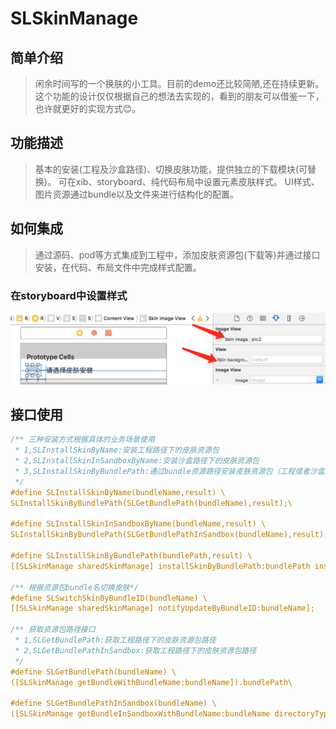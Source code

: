 # SLSkinManage
## 简单介绍

>闲余时间写的一个换肤的小工具。目前的demo还比较简陋,还在持续更新。这个功能的设计仅仅根据自己的想法去实现的，看到的朋友可以借鉴一下，也许就更好的实现方式😊。

## 功能描述

>基本的安装(工程及沙盒路径)、切换皮肤功能，提供独立的下载模块(可替换)。
>可在xib、storyboard、纯代码布局中设置元素皮肤样式。
>UI样式、图片资源通过bundle以及文件来进行结构化的配置。

## 如何集成

>通过源码、pod等方式集成到工程中，添加皮肤资源包(下载等)并通过接口安装，在代码、布局文件中完成样式配置。
### 在storyboard中设置样式
![storyborad](https://github.com/lishuailibertine/SLSkinManage/blob/master/images/stordboard%402x.png)

## 接口使用

```objective-c
/** 三种安装方式根据具体的业务场景使用
 * 1,SLInstallSkinByName:安装工程路径下的皮肤资源包
 * 2,SLInstallSkinInSandboxByName:安装沙盒路径下的皮肤资源包
 * 3,SLInstallSkinByBundlePath:通过bundle资源路径安装皮肤资源包（工程或者沙盒）
 */
#define SLInstallSkinByName(bundleName,result) \
SLInstallSkinByBundlePath(SLGetBundlePath(bundleName),result);\

#define SLInstallSkinInSandboxByName(bundleName,result) \
SLInstallSkinByBundlePath(SLGetBundlePathInSandbox(bundleName),result);\

#define SLInstallSkinByBundlePath(bundlePath,result) \
[[SLSkinManage sharedSkinManage] installSkinByBundlePath:bundlePath installResult:result];\

/** 根据资源包bundle名切换皮肤*/
#define SLSwitchSkinByBundleID(bundleName) \
[[SLSkinManage sharedSkinManage] notifyUpdateByBundleID:bundleName];

/** 获取资源包路径接口
 * 1,SLGetBundlePath:获取工程路径下的皮肤资源包路径
 * 2,SLGetBundlePathInSandbox:获取工程路径下的皮肤资源包路径
 */
#define SLGetBundlePath(bundleName) \
([SLSkinManage getBundleWithBundleName:bundleName]).bundlePath\

#define SLGetBundlePathInSandbox(bundleName) \
([SLSkinManage getBundleInSandboxWithBundleName:bundleName directoryType:HBSkinDownloadDirectory inDirectory:HBSkinDownloadSubDirectory]).bundlePath\
```
